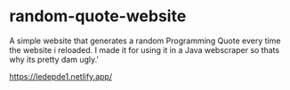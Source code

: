 # random-quote-website
A simple website that generates a random Programming Quote every time the website i reloaded. I made it for using it in a Java webscraper so thats why its pretty dam ugly.'

https://ledepde1.netlify.app/
